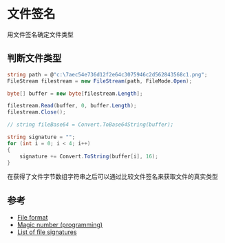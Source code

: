 
# 文件签名

用文件签名确定文件类型

## 判断文件类型

```csharp
string path = @"c:\7aec54e736d12f2e64c3075946c2d562843568c1.png";
FileStream filestream = new FileStream(path, FileMode.Open);

byte[] buffer = new byte[filestream.Length];

filestream.Read(buffer, 0, buffer.Length);
filestream.Close();

// string fileBase64 = Convert.ToBase64String(buffer);

string signature = "";
for (int i = 0; i < 4; i++)
{
    signature += Convert.ToString(buffer[i], 16);
}
```

在获得了文件字节数组字符串之后可以通过比较文件签名来获取文件的真实类型

## 参考

* [File format][]
* [Magic number (programming)][]
* [List of file signatures][]

<!-- links -->
[File format]: https://en.wikipedia.org/wiki/File_format
[Magic number (programming)]: https://en.wikipedia.org/wiki/Magic_number_(programming)
[List of file signatures]: https://en.wikipedia.org/wiki/List_of_file_signatures
<!-- images -->
<!-- files -->
